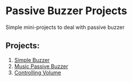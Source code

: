 # Passive Buzzer Projects
Simple mini-projects to deal with passive buzzer

## Projects:
<ol>
<li><a href="https://github.com/BasmaElhoseny01/Basic_Arduino_projects/tree/main/18.Passive%20Buzzer/1.Simple_Buzzer">Simple Buzzer</a></li>
<li><a href="https://github.com/BasmaElhoseny01/Basic_Arduino_projects/tree/main/18.Passive%20Buzzer/2.Music_Passive_Buzzer">Music Passive Buzzer</a></li>
<li><a href="https://github.com/BasmaElhoseny01/Basic_Arduino_projects/tree/main/18.Passive%20Buzzer/3.Controlling_Volume">Controlling Volume</a></li>
</ol>
